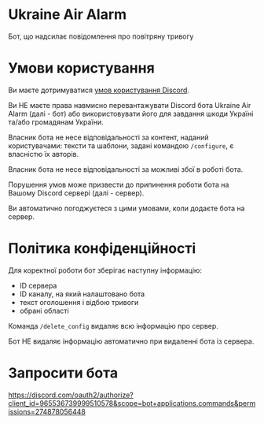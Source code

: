 # Ukraine Air Alarm
Бот, що надсилає повідомлення про повітряну тривогу

# Умови користування
Ви маєте дотримуватися [умов користування Discord](https://discord.com/terms).

Ви НЕ маєте права навмисно перевантажувати Discord бота Ukraine Air Alarm (далі - бот) або використовувати його для завдання шкоди Україні та/або громадянам України.

Власник бота не несе відповідальності за контент, наданий користувачами: тексти та шаблони, задані командою `/configure`, є власністю їх авторів.

Власник бота не несе відповідальності за можливі збої в роботі бота.

Порушення умов може призвести до припинення роботи бота на Вашому Discord сервері (далі - сервер).

Ви автоматично погоджуєтеся з цими умовами, коли додаєте бота на сервер.

# Політика конфіденційності
Для коректної роботи бот зберігає наступну інформацію:
- ID сервера
- ID каналу, на який налаштовано бота
- текст оголошення і відбою тривоги
- обрані області

Команда `/delete_config` видаляє всю інформацію про сервер.

Бот НЕ видаляє інформацію автоматично при видаленні бота із сервера.

# Запросити бота
https://discord.com/oauth2/authorize?client_id=965536739999510578&scope=bot+applications.commands&permissions=274878056448

